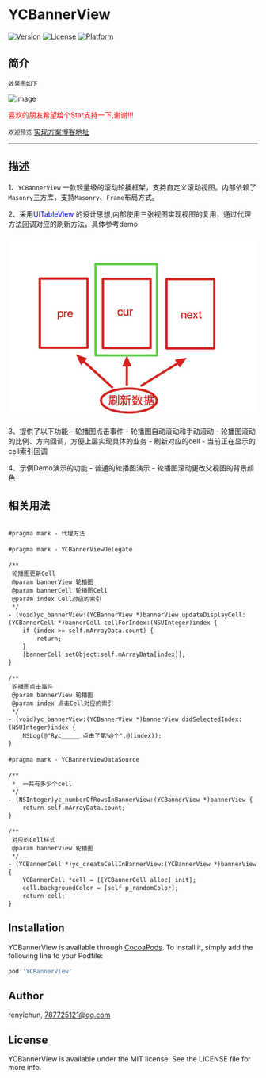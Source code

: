 # YCBannerView

[![Version](https://img.shields.io/cocoapods/v/YCBannerView.svg?style=flat)](https://cocoapods.org/pods/YCBannerView)
[![License](https://img.shields.io/cocoapods/l/YCBannerView.svg?style=flat)](https://cocoapods.org/pods/YCBannerView)
[![Platform](https://img.shields.io/cocoapods/p/YCBannerView.svg?style=flat)](https://cocoapods.org/pods/YCBannerView)


## 简介

`效果图如下`

![image](./source/image_00.gif)


<font color=#FF0000 >喜欢的朋友希望给个Star支持一下,谢谢!!!</font>

`欢迎预览` [实现方案博客地址](https://juejin.cn/post/7039356899229171742 "") 


---
## 描述

1、`YCBannerView` 一款轻量级的滚动轮播框架，支持自定义滚动视图。内部依赖了`Masonry`三方库，支持`Masonry`、`Frame`布局方式。

2、采用<font color=#0000FF >UITableView</font> 的设计思想,内部使用三张视图实现视图的复用，通过代理方法回调对应的刷新方法，具体参考demo

![image](./source/img_01.jpg)

3、提供了以下功能
    - 轮播图点击事件
    - 轮播图自动滚动和手动滚动
    - 轮播图滚动的比例、方向回调，方便上层实现具体的业务
    - 刷新对应的cell 
    - 当前正在显示的cell索引回调
    
4、示例Demo演示的功能
    - 普通的轮播图演示
    - 轮播图滚动更改父视图的背景颜色 


## 相关用法

```objc

#pragma mark - 代理方法

#pragma mark - YCBannerViewDelegate

/**
 轮播图更新Cell
 @param bannerView 轮播图
 @param bannerCell 轮播图Cell
 @param index Cell对应的索引
 */
- (void)yc_bannerView:(YCBannerView *)bannerView updateDisplayCell:(YCBannerCell *)bannerCell cellForIndex:(NSUInteger)index {
    if (index >= self.mArrayData.count) {
        return;
    }
    [bannerCell setObject:self.mArrayData[index]];
}

/**
 轮播图点击事件
 @param bannerView 轮播图
 @param index 点击Cell对应的索引
 */
- (void)yc_bannerView:(YCBannerView *)bannerView didSelectedIndex:(NSUInteger)index {
    NSLog(@"Ryc_____ 点击了第%@个",@(index));
}

#pragma mark - YCBannerViewDataSource

/**
 *  一共有多少个cell
 */
- (NSInteger)yc_numberOfRowsInBannerView:(YCBannerView *)bannerView {
    return self.mArrayData.count;
}

/**
 对应的Cell样式
 @param bannerView 轮播图
 */
- (YCBannerCell *)yc_createCellInBannerView:(YCBannerView *)bannerView {
    YCBannerCell *cell = [[YCBannerCell alloc] init];
    cell.backgroundColor = [self p_randomColor];
    return cell;
}

```

## Installation

YCBannerView is available through [CocoaPods](https://cocoapods.org). To install
it, simply add the following line to your Podfile:

```ruby
pod 'YCBannerView'
```

## Author

renyichun, 787725121@qq.com

## License

YCBannerView is available under the MIT license. See the LICENSE file for more info.
